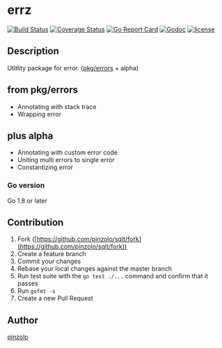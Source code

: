 # errz

[![Build Status](https://travis-ci.org/pinzolo/errz.png)](http://travis-ci.org/pinzolo/errz)
[![Coverage Status](https://coveralls.io/repos/github/pinzolo/errz/badge.svg?branch=master)](https://coveralls.io/github/pinzolo/errz?branch=master)
[![Go Report Card](https://goreportcard.com/badge/github.com/pinzolo/errz)](https://goreportcard.com/report/github.com/pinzolo/errz)
[![Godoc](http://img.shields.io/badge/godoc-reference-blue.svg)](https://godoc.org/github.com/pinzolo/errz)
[![license](http://img.shields.io/badge/license-MIT-blue.svg)](https://raw.githubusercontent.com/pinzolo/errz/master/LICENSE)

## Description

Utitlity package for error. ([pkg/errors](https://github.com/pkg/errors) + alpha)


## from pkg/errors

* Annotating with stack trace
* Wrapping error

## plus alpha

* Annotating with custom error code
* Uniting multi errors to single error
* Constantizing error

### Go version

Go 1.8 or later

## Contribution

1. Fork ([https://github.com/pinzolo/sqlt/fork](https://github.com/pinzolo/sqlt/fork))
1. Create a feature branch
1. Commit your changes
1. Rebase your local changes against the master branch
1. Run test suite with the `go test ./...` command and confirm that it passes
1. Run `gofmt -s`
1. Create a new Pull Request

## Author

[pinzolo](https://github.com/pinzolo)
